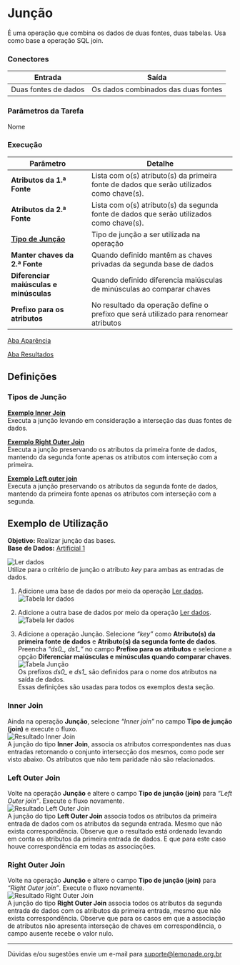 # Junção

É uma operação que combina os dados de duas fontes, duas tabelas. Usa como base a operação SQL join.

### Conectores
| Entrada | Saída |
| --- | --- |
| Duas fontes de dados | Os dados combinados das duas fontes |

### Parâmetros da Tarefa
Nome

### Execução
| Parâmetro | Detalhe |
| --- | --- |
| **Atributos da 1.ª Fonte** | Lista com o(s) atributo(s) da primeira fonte de dados que serão utilizados como chave(s). |
| **Atributos da 2.ª Fonte** | Lista com o(s) atributo(s) da segunda fonte de dados que serão utilizados como chave(s). |
| **[Tipo de Junção]** | Tipo de junção a ser utilizada na operação |
| **Manter chaves da 2.ª Fonte** | Quando definido mantêm as chaves privadas da segunda base de dados |
| **Diferenciar maiúsculas e minúsculas** | Quando definido diferencia maiúsculas de minúsculas ao comparar chaves |
| **Prefixo para os atributos** | No resultado da operação define o prefixo que será utilizado para renomear atributos |

[Aba Aparência][1]

[Aba Resultados][2]


## Definições
### Tipos de Junção
**[Exemplo Inner Join]**\
Executa a junção levando em consideração a interseção das duas fontes de dados.

**[Exemplo Right Outer Join]**\
Executa a junção preservando os atributos da primeira fonte de dados, mantendo da segunda fonte apenas os atributos com interseção com a primeira.

**[Exemplo Left outer join]**\
Executa a junção preservando os atributos da segunda fonte de dados, mantendo da primeira fonte apenas os atributos com interseção com a segunda.


## Exemplo de Utilização
**Objetivo:** Realizar junção das bases.\
**Base de Dados:** [Artificial 1][3]
	
![Ler dados](/lemonade/img/spark/manipulacao_de_dados/juncao/image7.png)\
Utilize para o critério de junção o atributo *key* para ambas as entradas de dados.

1. Adicione uma base de dados por meio da operação [Ler dados][4]. \
	![Tabela ler dados](/lemonade/img/spark/manipulacao_de_dados/juncao/image3.png)

2. Adicione a outra base de dados por meio da operação [Ler dados][4]. \
	![Tabela ler dados](/lemonade/img/spark/manipulacao_de_dados/juncao/image6.png)

3. Adicione a operação Junção. Selecione *“key”* como **Atributo(s) da primeira fonte de dados** e **Atributo(s) da segunda fonte de dados**. Preencha *“ds0_, ds1_”* no campo **Prefixo para os atributos** e selecione a opção **Diferenciar maiúsculas e minúsculas quando comparar chaves**.\
	![Tabela Junção](/lemonade/img/spark/manipulacao_de_dados/juncao/image5.png)\
	Os prefixos *ds0_* e *ds1_* são definidos para o nome dos atributos na saída de dados.\
	Essas definições são usadas para todos os exemplos desta seção.

### Inner Join
Ainda na operação **Junção**, selecione *“Inner join”* no campo **Tipo de junção (join)** e execute o fluxo.\
![Resultado Inner Join](/lemonade/img/spark/manipulacao_de_dados/juncao/image2.png)\
A junção do tipo **Inner Join**, associa os atributos correspondentes nas duas entradas retornando o conjunto intersecção dos mesmos, como pode ser visto abaixo. Os atributos que não tem paridade não são relacionados. 

### Left Outer Join
Volte na operação **Junção** e altere o campo **Tipo de junção (join)** para *“Left Outer join”*.  Execute o fluxo novamente.\
![Resultado Left Outer Join](/lemonade/img/spark/manipulacao_de_dados/juncao/image1.png)\
A junção do tipo **Left Outer Join** associa todos os atributos da primeira entrada de dados com os atributos da segunda entrada. Mesmo que não exista correspondência. Observe que o resultado está ordenado levando em conta os atributos da primeira entrada de dados. E que para este caso houve correspondência em todas as associações.

### Right Outer Join
Volte na operação **Junção** e altere o campo **Tipo de junção (join)** para *“Right Outer join”*. Execute o fluxo novamente.\
![Resultado Right Outer Join](/lemonade/img/spark/manipulacao_de_dados/juncao/image4.png)\
A junção do tipo **Right Outer Join** associa todos os atributos da segunda entrada de dados com os atributos da primeira entrada, mesmo que não exista correspondência. Observe que para os casos em que a associação de atributos não apresenta interseção de chaves em correspondência, o campo ausente recebe o valor nulo.

-----

Dúvidas e/ou sugestões envie um e-mail para suporte@lemonade.org.br

[Tipo de Junção]: #tipos-de-juncao
[Exemplo Inner Join]: #inner-join
[Exemplo Right Outer Join]: #right-outer-join
[Exemplo left Outer Join]: #left-outer-join
[1]: /pt-br/
[2]: /pt-br/
[3]: /pt-br/
[4]: /pt-br/